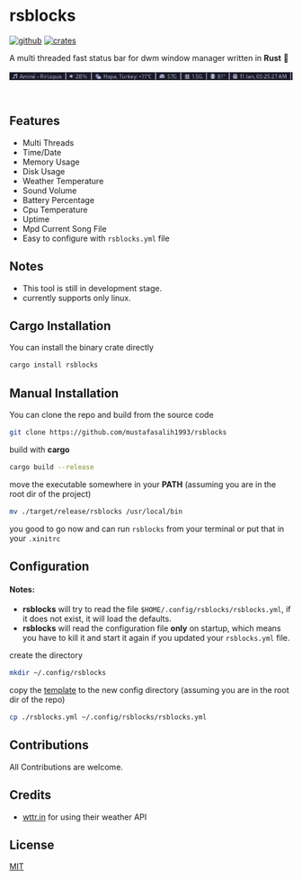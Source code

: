 # rsblocks
[<img alt="github" src="https://img.shields.io/static/v1?label=github&message=rsblocks&color=acb0d0&logo=Github&style=flat-square&logoColor=a9b1d6" height="20">](https://github.com/MustafaSalih1993/rsblocks)
[<img alt="crates" src="https://img.shields.io/crates/v/rsblocks?logo=rust&logoColor=a9b1d6&style=flat-square&color=fc8d62" height="20">](https://crates.io/crates/rsblocks)


A multi threaded fast status bar for dwm window manager written in **Rust** 🦀
<p>
<img align="center" src="./screenshots/1.png"/>
</p><br/>

## Features
* Multi Threads
* Time/Date
* Memory Usage
* Disk Usage
* Weather Temperature
* Sound Volume
* Battery Percentage
* Cpu Temperature
* Uptime
* Mpd Current Song File
* Easy to configure with `rsblocks.yml` file


## Notes
* This tool is still in development stage.
* currently supports only linux.

## Cargo Installation
You can install the binary crate directly
```sh
cargo install rsblocks
```

## Manual Installation
You can clone the repo and build from the source code
```sh
git clone https://github.com/mustafasalih1993/rsblocks
```
build with **cargo**
```sh
cargo build --release
```
move the executable somewhere in your **PATH** (assuming you are in the root dir of the project)
```sh
mv ./target/release/rsblocks /usr/local/bin
```

you good to go now and can run `rsblocks` from your terminal or put that in your `.xinitrc`

## Configuration
#### Notes:
* **rsblocks** will try to read the file `$HOME/.config/rsblocks/rsblocks.yml`, if it does not exist, it will load the defaults.
* **rsblocks** will read the configuration file **only** on startup, which means you have to kill it and start it again if you updated your `rsblocks.yml` file.

create the directory
```sh
mkdir ~/.config/rsblocks
```

copy the [template](./rsblocks.yml) to the new config directory (assuming you are in the root dir of the repo)
```sh
cp ./rsblocks.yml ~/.config/rsblocks/rsblocks.yml
```


## Contributions
All Contributions are welcome.

## Credits
* [wttr.in](https://github.com/chubin/wttr.in) for using their weather API

## License
[MIT](./LICENSE)

